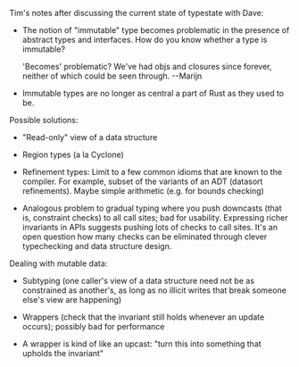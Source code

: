 Tim's notes after discussing the current state of typestate with Dave:

* The notion of "immutable" type becomes problematic in the presence of abstract types and interfaces. How do you know whether a type is immutable?

  'Becomes' problematic? We've had objs and closures since forever, neither of which could be seen through. --Marijn

* Immutable types are no longer as central a part of Rust as they used to be.

Possible solutions:

* "Read-only" view of a data structure

* Region types (a la Cyclone)

* Refinement types: Limit to a few common idioms that are known to the compiler. For example, subset of the variants of an ADT (datasort refinements). Maybe simple arithmetic (e.g. for bounds checking)

* Analogous problem to gradual typing where you push downcasts (that is, constraint checks) to all call sites; bad for usability. Expressing richer invariants in APIs suggests pushing lots of checks to call sites. It's an open question how many checks can be eliminated through clever typechecking and data structure design.

Dealing with mutable data:

* Subtyping (one caller's view of a data structure need not be as constrained as another's, as long as no illicit writes that break someone else's view are happening)

* Wrappers (check that the invariant still holds whenever an update occurs); possibly bad for performance

* A wrapper is kind of like an upcast: "turn this into something that upholds the invariant"